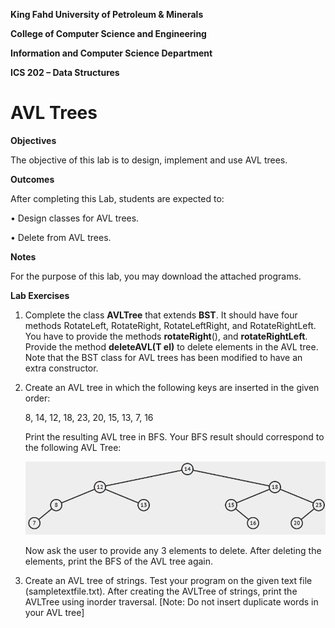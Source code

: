 **King Fahd University of Petroleum & Minerals**

**College of Computer Science and Engineering**

**Information and Computer Science Department**

**ICS 202 – Data Structures**

# AVL Trees

**Objectives**

The objective of this lab is to design, implement and use AVL trees.

**Outcomes**

After completing this Lab, students are expected to:

• Design classes for AVL trees.

• Delete from AVL trees.

**Notes**

For the purpose of this lab, you may download the attached programs.

**Lab Exercises**

1.  Complete the class **AVLTree** that extends **BST**. It should have four methods RotateLeft, RotateRight, RotateLeftRight, and RotateRightLeft. You have to provide the methods **rotateRight**(), and **rotateRightLeft**. Provide the method **deleteAVL(T el)** to delete elements in the AVL tree. Note that the BST class for AVL trees has been modified to have an extra constructor.
2.  Create an AVL tree in which the following keys are inserted in the given order:

    8, 14, 12, 18, 23, 20, 15, 13, 7, 16

    Print the resulting AVL tree in BFS. Your BFS result should correspond to the following AVL Tree:

    ![](media/f72b3755874bc47a7c79d2027f7a5b69.png)

    Now ask the user to provide any 3 elements to delete. After deleting the elements, print the BFS of the AVL tree again.

3.  Create an AVL tree of strings. Test your program on the given text file (sampletextfile.txt). After creating the AVLTree of strings, print the AVLTree using inorder traversal. [Note: Do not insert duplicate words in your AVL tree]
